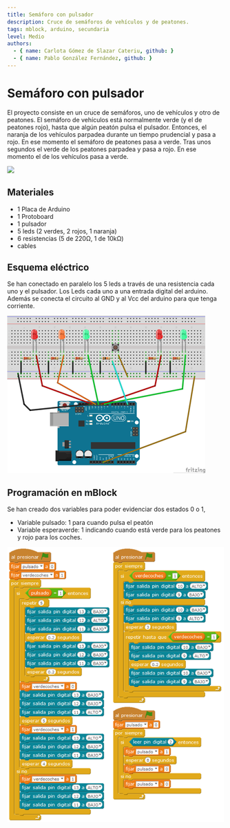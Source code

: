 ```yaml
---
title: Semáforo con pulsador
description: Cruce de semáforos de vehículos y de peatones.
tags: mblock, arduino, secundaria
level: Medio
authors:
  - { name: Carlota Gómez de Slazar Cateriu, github: }
  - { name: Pablo González Fernández, github: }
---
```


# Semáforo con pulsador

El proyecto consiste en un cruce de semáforos, uno de vehículos y otro de peatones. El semáforo de vehículos está normalmente verde (y el de peatones rojo), hasta que algún peatón pulsa el pulsador. Entonces, el naranja de los vehículos parpadea durante un tiempo prudencial y pasa a rojo. En ese momento el semáforo de peatones pasa a verde. Tras unos segundos el verde de los peatones parpadea y pasa a rojo. En ese momento el de los vehículos pasa a verde.

![](practica.gif)

## Materiales

- 1 Placa de Arduino
- 1 Protoboard
- 1 pulsador
- 5 leds (2 verdes, 2 rojos, 1 naranja)
- 6 resistencias (5 de 220Ω, 1 de 10kΩ) 
- cables

## Esquema eléctrico

Se han conectado en paralelo los 5 leds a través de una resistencia cada uno y el pulsador. Los Leds cada uno a una entrada digital del arduino. Además se conecta el circuito al GND y al Vcc del arduino para que tenga corriente.

![](fritzing.png)

## Programación en mBlock

Se han creado dos variables para poder evidenciar dos estados 0 o 1, 
-	Variable pulsado: 1 para cuando pulsa el peatón
-	Variable esperaverde: 1 indicando cuando está verde para los peatones y rojo para los coches.

![](mblock.png)
